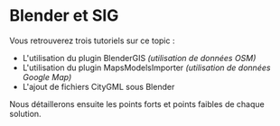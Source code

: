 # Blender et SIG

Vous retrouverez trois tutoriels sur ce topic : 

* L'utilisation du plugin BlenderGIS *(utilisation de données OSM)*
* L'utilisation du plugin MapsModelsImporter *(utilisation de données Google Map)*
* L'ajout de fichiers CityGML sous Blender 

Nous détaillerons ensuite les points forts et points faibles de chaque solution. 
